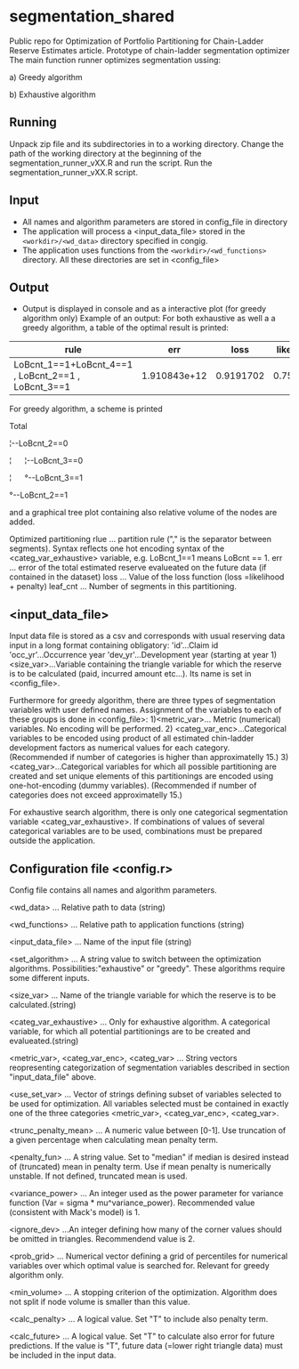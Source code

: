 # segmentation_shared
Public repo for Optimization of Portfolio Partitioning for Chain-Ladder Reserve Estimates article.
Prototype of chain-ladder segmentation optimizer
The main function runner optimizes segmentation ussing:

a) Greedy algorithm

b) Exhaustive algorithm


## Running 
Unpack zip file and its subdirectories in to a working directory.
Change the path of the working directory <workdir> at the beginning of the segmentation_runner_vXX.R and run the script.
Run the segmentation_runner_vXX.R script.

## Input
- All names and algorithm parameters are stored in config_file in <workdir> directory
- The application will process a <input_data_file> stored in the `<workdir>/<wd_data>` directory specified in congig.
- The application uses functions from the `<workdir>/<wd_functions>` directory. 
All these directories are set in <config_file>

## Output
- Output is displayed in console and as a interactive plot (for greedy algorithm only)
Example of an output:
For both exhaustive as well a a greedy algorithm, a table of the optimal result is printed: 
  
| rule  | err | loss | likelihood | penalty | leaf_cnt |
| ------------- | ------------- |------------- |------------- |------------- |------------- |
| LoBcnt_1==1+LoBcnt_4==1 , LoBcnt_2==1 , LoBcnt_3==1  | 1.910843e+12  |0.9191702  |0.7542407  |0.1649294  |3  |
  
For greedy algorithm, a scheme is printed 
 
  Total    
  
  ¦--LoBcnt_2==0    
  
  ¦ &nbsp; &nbsp; &nbsp;¦--LoBcnt_3==0
  
  ¦ &nbsp; &nbsp; &nbsp;°--LoBcnt_3==1
  
  °--LoBcnt_2==1 
  
and a graphical tree plot containing also relative volume of the nodes are added. 

Optimized partitioning
rlue ... partition rule ("," is the separator between segments). Syntax reflects one hot encoding syntax of the <categ_var_exhaustive> variable, e.g. LoBcnt_1==1 means LoBcnt == 1.
err ... error of the total estimated reserve evalueated on the future data (if contained in the dataset)
loss ... Value of the loss function (loss =likelihood + penalty)
leaf_cnt ... Number of segments in this partitioning.


## <input_data_file>
Input data file is stored as a csv and corresponds with usual reserving data input in a long format containing obligatory:
'id'...Claim id 
'occ_yr'...Occurrence year
'dev_yr'...Development year (starting at year 1)
<size_var>...Variable containing the triangle variable for which the reserve is to be calculated (paid, incurred amount etc...). Its name is set in <config_file>. 

Furthermore for greedy algorithm, there are three types of segmentation variables with user defined names. Assignment of the variables to each of these groups is done in <config_file>:
1)<metric_var>... Metric (numerical) variables. No encoding will be performed.
2) <categ_var_enc>...Categorical variables to be encoded using product of all estimated chin-ladder development factors as numerical values for each category. (Recommended if number of categories is higher than approximatelly 15.)
3) <categ_var>...Categorical variables for which all possible partitioning are created and set unique elements of this partitionings are encoded using one-hot-encoding (dummy variables). (Recommended if number of categories does not exceed approximatelly 15.)

For exhaustive search algorithm, there is only one categorical segmentation variable <categ_var_exhaustive>. If combinations of values of several categorical variables are to be used, combinations must be prepared outside the application.



## Configuration file <config.r>
Config file contains all names and algorithm parameters. 

<wd_data> ... Relative path to data (string)
  
<wd_functions> ... Relative path to application functions (string)
  
<input_data_file> ... Name of the input file (string)
  
<set_algorithm> ... A string value to switch between the optimization algorithms. Possibilities:"exhaustive" or "greedy". These algorithms require some different inputs.
  
<size_var> ... Name of the triangle variable for which the reserve is to be calculated.(string)
  
<categ_var_exhaustive> ... Only for exhaustive algorithm. A categorical variable, for which all potential partitionings are to be created and evalueated.(string)
  
<metric_var>, <categ_var_enc>, <categ_var> ...  String vectors reopresenting categorization of segmentation variables described in section "input_data_file" above. 
  
<use_set_var> ... Vector of strings defining subset of variables selected to be used for optimization. All variables selected must be contained in exactly one of the three categories <metric_var>, <categ_var_enc>, <categ_var>.

<trunc_penalty_mean> ... A numeric value between [0-1]. Use truncation of a given percentage when calculating mean penalty term. 
  
<penalty_fun> ... A string value. Set to "median" if median is desired instead of (truncated) mean in penalty term.  Use if mean penalty is numerically unstable. If not defined, truncated mean is used.
  
<variance_power> ... An integer used as the power parameter for variance function (Var = sigma * mu^variance_power). Recommended value (consistent with Mack's model) is 1.
  
<ignore_dev> ...An integer defining how many of the corner values should be omitted in triangles. Recommendend value is 2.

<prob_grid> ... Numerical vector defining a grid of percentiles for numerical variables over which optimal value is searched for. Relevant for greedy algorithm only.
  
<min_volume> ... A stopping criterion of the optimization. Algorithm does not split if node volume is smaller than this value.
  
<calc_penalty> ... A logical value. Set "T" to include also penalty term.
  
<calc_future> ... A logical value. Set "T" to calculate also error for future predictions. If the value is "T", future data (=lower right triangle data) must be included in the input data.

